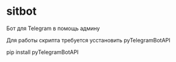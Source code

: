 # sitbot
Бот для Telegram в помощь админу

Для работы скрипта требуется усстановить pyTelegramBotAPI

  pip install pyTelegramBotAPI

